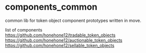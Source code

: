 # components_common
common lib for token object component prototypes written in move.  

list of components  
https://github.com/honehone12/tradable_token_objects  
https://github.com/honehone12/auctionable_token_objects  
https://github.com/honehone12/sellable_token_objects  
